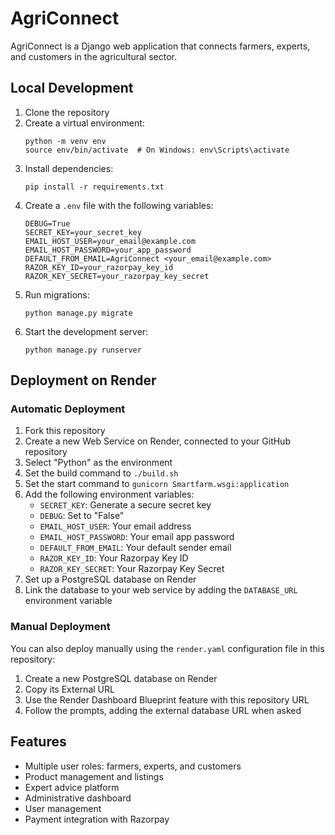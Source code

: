 # AgriConnect

AgriConnect is a Django web application that connects farmers, experts, and customers in the agricultural sector.

## Local Development

1. Clone the repository
2. Create a virtual environment:
   ```
   python -m venv env
   source env/bin/activate  # On Windows: env\Scripts\activate
   ```
3. Install dependencies:
   ```
   pip install -r requirements.txt
   ```
4. Create a `.env` file with the following variables:
   ```
   DEBUG=True
   SECRET_KEY=your_secret_key
   EMAIL_HOST_USER=your_email@example.com
   EMAIL_HOST_PASSWORD=your_app_password
   DEFAULT_FROM_EMAIL=AgriConnect <your_email@example.com>
   RAZOR_KEY_ID=your_razorpay_key_id
   RAZOR_KEY_SECRET=your_razorpay_key_secret
   ```
5. Run migrations:
   ```
   python manage.py migrate
   ```
6. Start the development server:
   ```
   python manage.py runserver
   ```

## Deployment on Render

### Automatic Deployment

1. Fork this repository
2. Create a new Web Service on Render, connected to your GitHub repository
3. Select "Python" as the environment
4. Set the build command to `./build.sh`
5. Set the start command to `gunicorn Smartfarm.wsgi:application`
6. Add the following environment variables:
   - `SECRET_KEY`: Generate a secure secret key
   - `DEBUG`: Set to "False"
   - `EMAIL_HOST_USER`: Your email address
   - `EMAIL_HOST_PASSWORD`: Your email app password
   - `DEFAULT_FROM_EMAIL`: Your default sender email
   - `RAZOR_KEY_ID`: Your Razorpay Key ID
   - `RAZOR_KEY_SECRET`: Your Razorpay Key Secret
7. Set up a PostgreSQL database on Render
8. Link the database to your web service by adding the `DATABASE_URL` environment variable

### Manual Deployment

You can also deploy manually using the `render.yaml` configuration file in this repository:

1. Create a new PostgreSQL database on Render
2. Copy its External URL
3. Use the Render Dashboard Blueprint feature with this repository URL
4. Follow the prompts, adding the external database URL when asked

## Features

- Multiple user roles: farmers, experts, and customers
- Product management and listings
- Expert advice platform
- Administrative dashboard
- User management
- Payment integration with Razorpay 